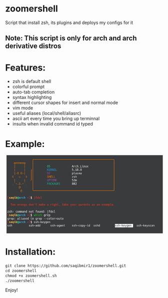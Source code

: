 # zoomershell
Script that install zsh, its plugins and deploys my configs for it
## Note: This script is only for arch and arch derivative distros

# Features:
- zsh is default shell
- colorful prompt
- auto-tab completion 
- syntax highlighting
- different cursor shapes for insert and normal mode
- vim mode
- useful aliases (local/shell/aliasrc)
- ascii art every time you bring up terminnal
- insults when invalid command id typed

# Example:
<img src="example.png" />

# Installation:

```
git clone https://github.com/saqibmir1/zoomershell.git
cd zoomershell
chmod +x zoomershell.sh
./zoomershell
```

Enjoy!
